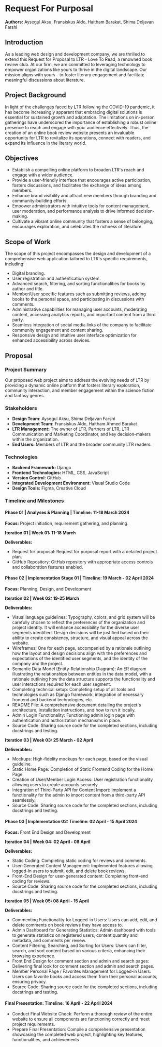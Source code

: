 # Request For Purposal

**Authors:** Aysegul Aksu, Fransiskus Aldo, Haitham Barakat, Shima Deljavan Farshi

## Introduction

As a leading web design and development company, we are thrilled to extend this Request for Proposal to LTR - Love To Read, a renowned book review club. At our firm, we are committed to leveraging technology to empower organizations like yours to thrive in the digital landscape. Our mission aligns with yours - to foster literary engagement and facilitate meaningful discussions about literature.

## Project Background

In light of the challenges faced by LTR following the COVID-19 pandemic, it has become increasingly apparent that embracing digital solutions is essential for sustained growth and adaptation. The limitations on in-person gatherings have underscored the importance of establishing a robust online presence to reach and engage with your audience effectively. Thus, the creation of an online book review website presents an invaluable opportunity for LTR to revitalize its operations, connect with readers, and expand its influence in the literary world.

## Objectives

- Establish a compelling online platform to broaden LTR's reach and engage with a wider audience.
- Provide a user-friendly interface that encourages active participation, fosters discussions, and facilitates the exchange of ideas among members.
- Enhance brand visibility and attract new members through branding and community-building efforts.
- Empower administrators with intuitive tools for content management, user moderation, and performance analysis to drive informed decision-making.
- Cultivate a vibrant online community that fosters a sense of belonging, encourages exploration, and celebrates the richness of literature.

## Scope of Work

The scope of this project encompasses the design and development of a comprehensive web application tailored to LTR's specific requirements, including:

- Digital branding.
- User registration and authentication system.
- Advanced search, filtering, and sorting functionalities for books by author and title.
- Member/User specific features such as submitting reviews, adding books to the personal space, and participating in discussions with comments.
- Administrative capabilities for managing user accounts, moderating content, accessing analytics reports, and important content from a third party.
- Seamless integration of social media links of the company to facilitate community engagement and content sharing.
- Responsive design and intuitive user interface optimization for enhanced accessibility across devices.

## Proposal

### Project Summary

Our proposed web project aims to address the evolving needs of LTR by providing a dynamic online platform that fosters literary exploration, community interaction, and member engagement within the science fiction and fantasy genres.

### Stakeholders

- **Design Team:** Aysegul Aksu, Shima Deljavan Farshi
- **Development Team:** Fransiskus Aldo, Haitham Ahmed Barakat
- **LTR Management:** The owner of LTR, Partners of LTR, LTR Communication and Marketing Coordinator, and key decision-makers within the organization.
- **End Users:** Members of LTR and the broader community LTR readers.

### Technologies

- **Backend Framework:** Django
- **Frontend Technologies:** HTML, CSS, JavaScript
- **Version Control:** GitHub
- **Integrated Development Environment:** Visual Studio Code
- **Design Tools:** Figma, Creative Cloud

### Timeline and Milestones

#### Phase 01 | Analyses & Planning | Timeline: 11-18 March 2024

**Focus:** Project initiation, requirement gathering, and planning.

**Iteration 01 | Week 01: 11-18 March**

**Deliverables:**

- Request for proposal: Request for purposal report with a detailed project plan.
- GitHub Repository: GitHub repository with appropriate access controls and collaboration features enabled.

#### Phase 02 | Implementation Stage 01 | Timeline: 19 March - 02 April 2024

**Focus:** Planning, Design, and Development

**Iteration 02 | Week 02: 19-25 March**

**Deliverables:**

- Visual language guidelines: Typography, colors, and grid system will be carefully chosen to reflect the preferences of the organization and project identity. It will enhance accessibility for the diverse user segments identified. Design decisions will be justified based on their ability to create consistency, structure, and visual appeal across the website.
- Wireframes: One for each page, accompanied by a rationale outlining how the layout and design decisions align with the preferences and expectations of the identified user segments, and the identity of the company and the project.
- Semantic Data Model (Entity-Relationship Diagram): An ER diagram illustrating the relationships between entities in the data model, with a rationale outlining how the data structure supports the functionality and user interactions required for each user segment.
- Completing technical setup: Completing setup of all tools and technologies such as Django framework, integration of necessary frontend and backend technologies, etc.
- README File: A comprehensive document detailing the project's architecture, installation instructions, and how to run it locally.
- Admin Login Functionality: Functioning admin login page with authentication and authorization mechanisms in place.
- Source Code: Sharing source code for the completed sections, including docstrings and testing.

**Iteration 03 | Week 03: 25 March - 02 April**

**Deliverables:**

- Mockups: High-fidelity mockups for each page, based on the visual guideline.
- Static Home Page: Completion of Static Frontend Coding for the Home Page.
- Creation of User/Member Login Access: User registration functionality allowing users to create accounts securely.
- Integration of Third-Party API for Content Import: Implement a functionality for the admin to import content from a third-party API seamlessly.
- Source Code: Sharing source code for the completed sections, including docstrings and testing.

#### Phase 03 | Implementation 02: Timeline: 02 April - 15 April 2024

**Focus:** Front End Design and Development

**Iteration 04 | Week 04: 02 April - 08 April**

**Deliverables:**

- Static Coding: Completing static coding for reviews and comments.
- User-Generated Content Management: Implemented features allowing logged-in users to submit, edit, and delete book reviews.
- Front-End Design for user-generated content: Completing front-end coding for reviews.
- Source Code: Sharing source code for the completed sections, including docstrings and testing.

**Iteration 05 | Week 05: 08 April - 15 April**

**Deliverables:**

- Commenting Functionality for Logged-in Users: Users can add, edit, and delete comments on book reviews they have access to.
- Admin Dashboard for Generating Statistics: Admin dashboard with tools to generate statistics on registered users, content quantity and metadata, and comments per review.
- Content Filtering, Searching, and Sorting for Users: Users can filter, search, and sort content based on various criteria, enhancing their browsing experience.
- Front End Design for comment section and admin and search pages: Delivering final look for comment section and admin and search pages.
- Member Personal Page / Favorites Management for Logged-in Users: Users can favorite books and access them from their personal accounts, ensuring privacy.
- Source Code: Sharing source code for the completed sections, including docstrings and testing.

#### Final Presentation: Timeline: 16 April - 22 April 2024

- Conduct Final Website Check: Perform a thorough review of the entire website to ensure all components are functioning correctly and meet project requirements.
- Prepare Final Presentation: Compile a comprehensive presentation showcasing the completed web project, highlighting key features, functionalities, and achievements
